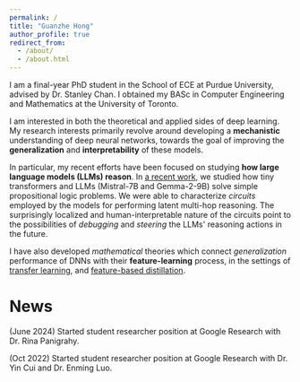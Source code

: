 ```yaml
---
permalink: /
title: "Guanzhe Hong"
author_profile: true
redirect_from: 
  - /about/
  - /about.html
---
```


I am a final-year PhD student in the School of ECE at Purdue University, advised by Dr. Stanley Chan. I obtained my BASc in Computer Engineering and Mathematics at the University of Toronto.

I am interested in both the theoretical and applied sides of deep learning. My research interests primarily revolve around developing a **mechanistic** understanding of deep neural networks, towards the goal of improving the **generalization** and **interpretability** of these models. 

In particular, my recent efforts have been focused on studying **how large language models (LLMs) reason**. In [a recent work](https://arxiv.org/pdf/2411.04105v3), we studied how tiny transformers and LLMs (Mistral-7B and Gemma-2-9B) solve simple propositional logic problems. We were able to characterize _circuits_ employed by the models for performing latent multi-hop reasoning. The surprisingly localized and human-interpretable nature of the circuits point to the possibilities of _debugging_ and _steering_ the LLMs' reasoning actions in the future.

I have also developed _mathematical_ theories which connect _generalization_ performance of DNNs with their **feature-learning** process, in the settings of [transfer learning](https://arxiv.org/abs/2410.23129), and [feature-based distillation](https://arxiv.org/abs/2103.07600).

News
======
(June 2024) Started student researcher position at Google Research with Dr. Rina Panigrahy.

(Oct 2022) Started student researcher position at Google Research with Dr. Yin Cui and Dr. Enming Luo.

